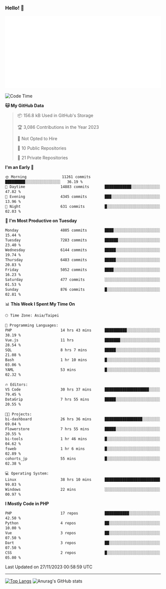 ### Hello! 👋

![Metrics](/metrics.classic.svg)

<!--START_SECTION:waka-->
![Code Time](http://img.shields.io/badge/Code%20Time-880%20hrs%2016%20mins-blue)

**🐱 My GitHub Data** 

> 📦 156.8 kB Used in GitHub's Storage 
 > 
> 🏆 3,086 Contributions in the Year 2023
 > 
> 🚫 Not Opted to Hire
 > 
> 📜 10 Public Repositories 
 > 
> 🔑 21 Private Repositories 
 > 
**I'm an Early 🐤** 

```text
🌞 Morning                11261 commits       █████████░░░░░░░░░░░░░░░░   36.19 % 
🌆 Daytime                14883 commits       ████████████░░░░░░░░░░░░░   47.82 % 
🌃 Evening                4345 commits        ███░░░░░░░░░░░░░░░░░░░░░░   13.96 % 
🌙 Night                  631 commits         █░░░░░░░░░░░░░░░░░░░░░░░░   02.03 % 
```
📅 **I'm Most Productive on Tuesday** 

```text
Monday                   4805 commits        ████░░░░░░░░░░░░░░░░░░░░░   15.44 % 
Tuesday                  7283 commits        ██████░░░░░░░░░░░░░░░░░░░   23.40 % 
Wednesday                6144 commits        █████░░░░░░░░░░░░░░░░░░░░   19.74 % 
Thursday                 6483 commits        █████░░░░░░░░░░░░░░░░░░░░   20.83 % 
Friday                   5052 commits        ████░░░░░░░░░░░░░░░░░░░░░   16.23 % 
Saturday                 477 commits         ░░░░░░░░░░░░░░░░░░░░░░░░░   01.53 % 
Sunday                   876 commits         █░░░░░░░░░░░░░░░░░░░░░░░░   02.81 % 
```


📊 **This Week I Spent My Time On** 

```text
🕑︎ Time Zone: Asia/Taipei

💬 Programming Languages: 
PHP                      14 hrs 43 mins      ██████████░░░░░░░░░░░░░░░   38.19 % 
Vue.js                   11 hrs              ███████░░░░░░░░░░░░░░░░░░   28.54 % 
SQL                      8 hrs 7 mins        █████░░░░░░░░░░░░░░░░░░░░   21.08 % 
Bash                     1 hr 10 mins        █░░░░░░░░░░░░░░░░░░░░░░░░   03.06 % 
YAML                     53 mins             █░░░░░░░░░░░░░░░░░░░░░░░░   02.32 % 

🔥 Editors: 
VS Code                  30 hrs 37 mins      ████████████████████░░░░░   79.45 % 
DataGrip                 7 hrs 55 mins       █████░░░░░░░░░░░░░░░░░░░░   20.55 % 

🐱‍💻 Projects: 
bi-dashboard             26 hrs 36 mins      █████████████████░░░░░░░░   69.04 % 
Flowerstore              7 hrs 55 mins       █████░░░░░░░░░░░░░░░░░░░░   20.55 % 
bi-tools                 1 hr 46 mins        █░░░░░░░░░░░░░░░░░░░░░░░░   04.62 % 
fsweb                    1 hr 6 mins         █░░░░░░░░░░░░░░░░░░░░░░░░   02.89 % 
cohorts_jp               55 mins             █░░░░░░░░░░░░░░░░░░░░░░░░   02.38 % 

💻 Operating System: 
Linux                    38 hrs 10 mins      █████████████████████████   99.03 % 
Windows                  22 mins             ░░░░░░░░░░░░░░░░░░░░░░░░░   00.97 % 
```

**I Mostly Code in PHP** 

```text
PHP                      17 repos            ███████████░░░░░░░░░░░░░░   42.50 % 
Python                   4 repos             ██░░░░░░░░░░░░░░░░░░░░░░░   10.00 % 
Vue                      3 repos             ██░░░░░░░░░░░░░░░░░░░░░░░   07.50 % 
Dart                     3 repos             ██░░░░░░░░░░░░░░░░░░░░░░░   07.50 % 
CSS                      2 repos             █░░░░░░░░░░░░░░░░░░░░░░░░   05.00 % 
```




 Last Updated on 27/11/2023 00:58:59 UTC
<!--END_SECTION:waka-->

<hr>

<span style="display:inline-block">[![Top Langs](https://github-readme-stats.vercel.app/api/top-langs/?username=maureendadap&layout=compact&theme=transparent)](https://github.com/anuraghazra/github-readme-stats)</span>
<span style="display:inline-block">![Anurag's GitHub stats](https://github-readme-stats.vercel.app/api?username=maureendadap&show_icons=true&theme=transparent&count_private=true)</span>

<!--
**MaureenDadap/maureendadap** is a ✨ _special_ ✨ repository because its `README.md` (this file) appears on your GitHub profile.

Here are some ideas to get you started:

- 🔭 I’m currently working on ...
- 🌱 I’m currently learning ...
- 👯 I’m looking to collaborate on ...
- 🤔 I’m looking for help with ...
- 💬 Ask me about ...
- 📫 How to reach me: ...
- 😄 Pronouns: ...
- ⚡ Fun fact: ...
-->
